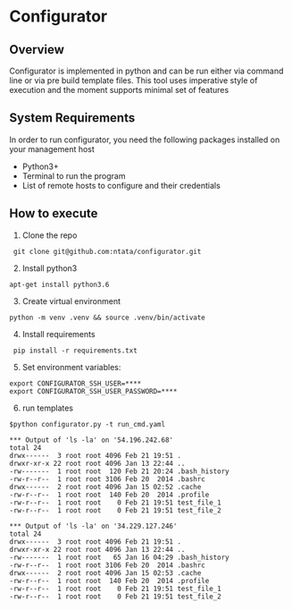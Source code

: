 # Configurator

## Overview
Configurator is implemented in python and can be run either via command line or via pre build template files. This tool uses imperative style of execution and the moment supports minimal set of features

## System Requirements
In order to run configurator, you need the following packages installed on your management host
* Python3+
* Terminal to run the program
* List of remote hosts to configure and their credentials

## How to execute
1. Clone the repo

` git clone git@github.com:ntata/configurator.git`

2. Install python3

`apt-get install python3.6`

3. Create virtual environment

`python -m venv .venv && source .venv/bin/activate`

4. Install requirements

` pip install -r requirements.txt`

5. Set environment variables:
```
export CONFIGURATOR_SSH_USER=****
export CONFIGURATOR_SSH_USER_PASSWORD=****
```

6. run templates
```
$python configurator.py -t run_cmd.yaml

*** Output of 'ls -la' on '54.196.242.68'
total 24
drwx------  3 root root 4096 Feb 21 19:51 .
drwxr-xr-x 22 root root 4096 Jan 13 22:44 ..
-rw-------  1 root root  120 Feb 21 20:24 .bash_history
-rw-r--r--  1 root root 3106 Feb 20  2014 .bashrc
drwx------  2 root root 4096 Jan 15 02:52 .cache
-rw-r--r--  1 root root  140 Feb 20  2014 .profile
-rw-r--r--  1 root root    0 Feb 21 19:51 test_file_1
-rw-r--r--  1 root root    0 Feb 21 19:51 test_file_2

*** Output of 'ls -la' on '34.229.127.246'
total 24
drwx------  3 root root 4096 Feb 21 19:51 .
drwxr-xr-x 22 root root 4096 Jan 13 22:44 ..
-rw-------  1 root root   65 Jan 16 04:29 .bash_history
-rw-r--r--  1 root root 3106 Feb 20  2014 .bashrc
drwx------  2 root root 4096 Jan 15 02:53 .cache
-rw-r--r--  1 root root  140 Feb 20  2014 .profile
-rw-r--r--  1 root root    0 Feb 21 19:51 test_file_1
-rw-r--r--  1 root root    0 Feb 21 19:51 test_file_2
```
